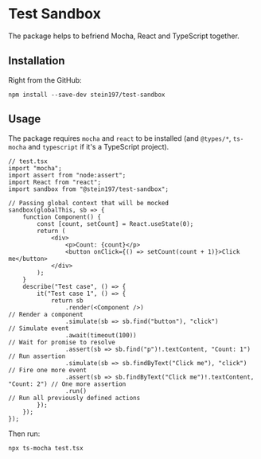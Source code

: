 # Test Sandbox
The package helps to befriend Mocha, React and TypeScript together.

## Installation
Right from the GitHub:
```
npm install --save-dev stein197/test-sandbox
```

## Usage
The package requires `mocha` and `react` to be installed (and `@types/*`, `ts-mocha` and `typescript` if it's a TypeScript project).
```tsx
// test.tsx
import "mocha";
import assert from "node:assert";
import React from "react";
import sandbox from "@stein197/test-sandbox";

// Passing global context that will be mocked
sandbox(globalThis, sb => {
	function Component() {
		const [count, setCount] = React.useState(0);
		return (
			<div>
				<p>Count: {count}</p>
				<button onClick={() => setCount(count + 1)}>Click me</button>
			</div>
		);
	}
	describe("Test case", () => {
		it("Test case 1", () => {
			return sb
				.render(<Component />)                                            // Render a component
				.simulate(sb => sb.find("button"), "click")                       // Simulate event
				.await(timeout(100))                                              // Wait for promise to resolve
				.assert(sb => sb.find("p")!.textContent, "Count: 1")              // Run assertion
				.simulate(sb => sb.findByText("Click me"), "click")               // Fire one more event
				.assert(sb => sb.findByText("Click me")!.textContent, "Count: 2") // One more assertion
				.run()                                                            // Run all previously defined actions
		});
	});
});
```

Then run:
```
npx ts-mocha test.tsx
```
